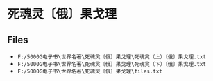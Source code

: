 # 死魂灵〔俄〕果戈理

## Files

- `F:/5000G电子书\世界名著\死魂灵〔俄〕果戈理\死魂灵（上）〔俄〕果戈理.txt`
- `F:/5000G电子书\世界名著\死魂灵〔俄〕果戈理\死魂灵（下）〔俄〕果戈理.txt`
- `F:/5000G电子书\世界名著\死魂灵〔俄〕果戈理\files.txt`
